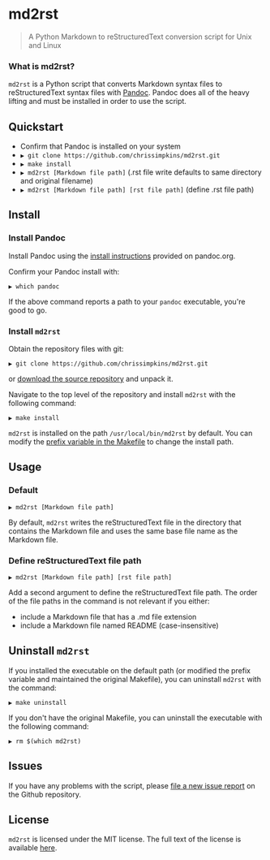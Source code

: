 # md2rst

> A Python Markdown to reStructuredText conversion script for Unix and Linux

### What is md2rst?

`md2rst` is a Python script that converts Markdown syntax files to reStructuredText syntax files with [Pandoc](http://pandoc.org).  Pandoc does all of the heavy lifting and must be installed in order to use the script.

## Quickstart

- Confirm that Pandoc is installed on your system
- `▶ git clone https://github.com/chrissimpkins/md2rst.git`
- `▶ make install`
- `▶ md2rst [Markdown file path]` (.rst file write defaults to same directory and original filename)
- `▶ md2rst [Markdown file path] [rst file path]` (define .rst file path)

## Install

### Install Pandoc

Install Pandoc using the [install instructions](http://pandoc.org/installing.html) provided on pandoc.org.

Confirm your Pandoc install with:

```
▶ which pandoc
```

If the above command reports a path to your `pandoc` executable, you're good to go.

### Install `md2rst`

Obtain the repository files with git:

```
▶ git clone https://github.com/chrissimpkins/md2rst.git
```

or [download the source repository](https://github.com/chrissimpkins/md2rst/archive/master.zip) and unpack it.

Navigate to the top level of the repository and install `md2rst` with the following command:

```
▶ make install
```

`md2rst` is installed on the path `/usr/local/bin/md2rst` by default.  You can modify the [prefix variable in the Makefile](https://github.com/chrissimpkins/md2rst/blob/master/Makefile#L1) to change the install path.

## Usage

### Default

```
▶ md2rst [Markdown file path]
```

By default, `md2rst` writes the reStructuredText file in the directory that contains the Markdown file and uses the same base file name as the Markdown file.

### Define reStructuredText file path

```
▶ md2rst [Markdown file path] [rst file path]
```

Add a second argument to define the reStructuredText file path.  The order of the file paths in the command is not relevant if you either:

- include a Markdown file that has a .md file extension
- include a Markdown file named README (case-insensitive)

## Uninstall `md2rst`

If you installed the executable on the default path (or modified the prefix variable and maintained the original Makefile), you can uninstall `md2rst` with the command:

```
▶ make uninstall
```

If you don't have the original Makefile, you can uninstall the executable with the following command:

```
▶ rm $(which md2rst)
```

## Issues

If you have any problems with the script, please [file a new issue report](https://github.com/chrissimpkins/md2rst/issues/new) on the Github repository.

## License
`md2rst` is licensed under the MIT license.  The full text of the license is available [here](https://github.com/chrissimpkins/md2rst/blob/master/LICENSE).
